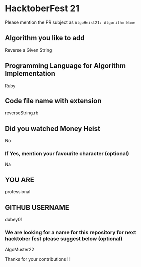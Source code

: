 # HacktoberFest 21

Please mention the PR subject as `AlgoHeist21: Algorithm Name`

## Algorithm you like to add

Reverse a Given String

## Programming Language for Algorithm Implementation

Ruby

## Code file name with extension

reverseString.rb

## Did you watched Money Heist

No

### If Yes, mention your favourite character (optional)

Na

## YOU ARE

professional

## GITHUB USERNAME

dubey01

### We are looking for a name for this repository for next hacktober fest please suggest below (optional)

AlgoMuster22

Thanks for your contributions !!
